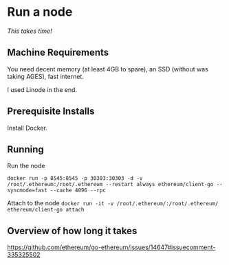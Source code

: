 # Run a node

*This takes time!*

## Machine Requirements

You need decent memory (at least 4GB to spare), an SSD (without was taking AGES), fast internet.

I used Linode in the end.

## Prerequisite Installs

Install Docker.

## Running

Run the node

`docker run -p 8545:8545 -p 30303:30303 -d -v /root/.ethereum:/root/.ethereum --restart always ethereum/client-go --syncmode=fast --cache 4096 --rpc`

Attach to the node
`docker run -it -v /root/.ethereum/:/root/.ethereum/ ethereum/client-go attach`

## Overview of how long it takes
https://github.com/ethereum/go-ethereum/issues/14647#issuecomment-335325502
